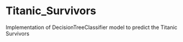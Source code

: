 # Titanic_Survivors
Implementation of DecisionTreeClassifier model to predict the Titanic Survivors 
